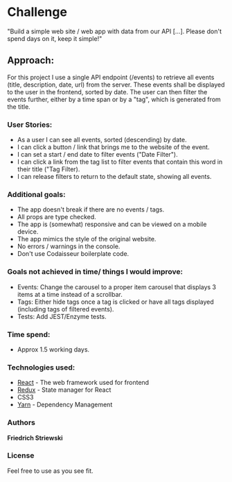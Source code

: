 
# Challenge
"Build a simple web site / web app with data from our API [...]. Please don't spend days on it, keep it simple!"

## Approach:
For this project I use a single API endpoint (/events) to retrieve all events (title, description, date, url) from the server. These events shall be displayed to the user in the frontend, sorted by date. The user can then filter the events further, either by a time span or by a "tag", which is generated from the title. 

###  User Stories:
* As a user I can see all events, sorted (descending) by date.
* I can click a button / link that brings me to the website of the event.
* I can set a start / end date to filter events ("Date Filter").
* I can click a link from the tag list to filter events that contain this word in their title ("Tag Filter).
* I can release filters to return to the default state, showing all events.

### Additional goals:
* The app doesn't break if there are no events / tags.
* All props are type checked.
* The app is (somewhat) responsive and can be viewed on a mobile device.
* The app mimics the style of the original website.
* No errors / warnings in the console.
* Don't use Codaisseur boilerplate code.

### Goals not achieved in time/ things I would improve:
* Events: Change the carousel to a proper item carousel that displays 3 items at a time instead of a scrollbar.
* Tags: Either hide tags once a tag is clicked or have all tags displayed (including tags of filtered events).
* Tests: Add JEST/Enzyme tests.

###  Time spend:
* Approx 1.5 working days. 

###  Technologies used:
* [React](https://reactjs.org/) - The web framework used for frontend
* [Redux](https://redux.js.org) - State manager for React
* CSS3
* [Yarn](https://yarnpkg.com/lang/en/) - Dependency Management


### Authors
**Friedrich Striewski**


### License
Feel free to use as you see fit.

